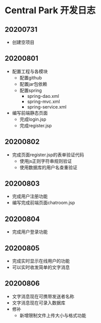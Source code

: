 # Central Park 开发日志

## 20200731
- 创建空项目

## 20200801
- 配置工程与各模块
    - 配置github
    - 配置jar包依赖
    - 配置spring
        - spring-dao.xml
        - spring-mvc.xml
        - spring-service.xml
- 编写前端静态页面
    - 完成login.jsp
    - 完成register.jsp
    
## 20200802
- 完成页面register.jsp的表单验证代码
    - 使用js正则字符串规则验证
    - 使用数据库的用户名查重验证
    
## 20200803
- 完成用户注册功能
- 编写完成前端页面chatroom.jsp

## 20200804
- 完成用户登录功能

## 20200805
- 完成实时显示在线用户的功能
- 可以实时收发简单的文字消息

## 20200806
- 文字消息现在可携带发送者名称
- 文字消息现在可录入数据库
- 修补
    - 新增限制文件上传大小与格式功能